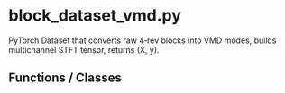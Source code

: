 # block_dataset_vmd.py

PyTorch Dataset that converts raw 4‑rev blocks into VMD modes, builds multichannel STFT tensor, returns (X, y).

## Functions / Classes